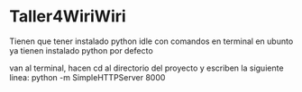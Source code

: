 # Taller4WiriWiri



Tienen que tener instalado python idle con comandos en terminal
en ubunto ya tienen instalado python por defecto


van al  terminal, hacen cd al directorio del proyecto y escriben la siguiente linea:
python -m SimpleHTTPServer 8000
